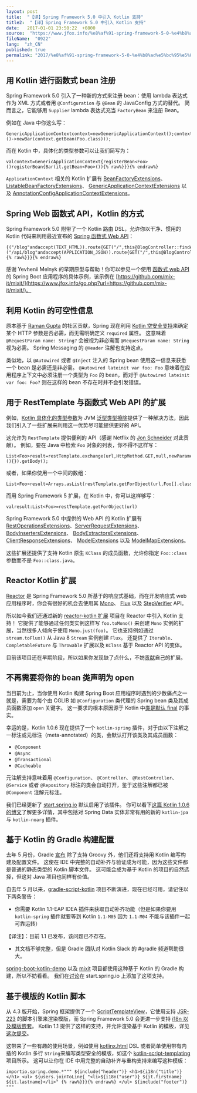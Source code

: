 ```yaml
---
layout: post
title:  "【译】Spring Framework 5.0 中引入 Kotlin 支持"
title2:  "【译】Spring Framework 5.0 中引入 Kotlin 支持"
date:   2017-01-01 23:50:22  +0800
source:  "https://www.jfox.info/%e8%af%91-spring-framework-5-0-%e4%b8%ad%e5%bc%95%e5%85%a5-kotlin-%e6%94%af%e6%8c%81.html"
fileName:  "0922"
lang:  "zh_CN"
published: true
permalink: "2017/%e8%af%91-spring-framework-5-0-%e4%b8%ad%e5%bc%95%e5%85%a5-kotlin-%e6%94%af%e6%8c%81.html"
---
```


## 用 Kotlin 进行函数式 bean 注册

Spring Framework 5.0 引入了一种新的方式来注册 bean：使用 lambda 表达式作为 XML 方式或者用 `@Configuration` 与 `@Bean` 的 JavaConfig 方式的替代。 简而言之，它能够用 `Supplier` lambda 表达式充当 `FactoryBean` 来注册 Bean。

例如在 Java 中你这么写：

    GenericApplicationContextcontext=newGenericApplicationContext();context.registerBean(Foo.class);context.registerBean(Bar.class,()->newBar(context.getBean(Foo.class)));

而在 Kotlin 中，具体化的类型参数可以让我们简写为：

    valcontext=GenericApplicationContext{registerBean<Foo>()registerBean{Bar(it.getBean<Foo>()){% raw%}}}{% endraw%}

`ApplicationContext` 相关的 Kotlin 扩展有 [BeanFactoryExtensions](https://www.jfox.info/go.php?url=https://github.com/spring-projects/spring-framework/blob/master/spring-beans/src/main/kotlin/org/springframework/beans/factory/BeanFactoryExtensions.kt)、 [ListableBeanFactoryExtensions](https://www.jfox.info/go.php?url=https://github.com/spring-projects/spring-framework/blob/master/spring-beans/src/main/kotlin/org/springframework/beans/factory/ListableBeanFactoryExtensions.kt)、 [GenericApplicationContextExtensions](https://www.jfox.info/go.php?url=https://github.com/spring-projects/spring-framework/blob/master/spring-context/src/main/kotlin/org/springframework/context/support/GenericApplicationContextExtensions.kt) 以及 [AnnotationConfigApplicationContextExtensions](https://www.jfox.info/go.php?url=https://github.com/spring-projects/spring-framework/blob/master/spring-context/src/main/kotlin/org/springframework/context/annotation/AnnotationConfigApplicationContextExtensions.kt)。

## Spring Web 函数式 API，Kotlin 的方式

Spring Framework 5.0 附带了一个 Kotlin 路由 DSL，允许你以干净、惯用的 Kotlin 代码来利用最近宣布的 [Spring 函数式 Web API](https://www.jfox.info/go.php?url=https://spring.io/blog/2016/09/22/new-in-spring-5-functional-web-framework)：

    {("/blog"andaccept(TEXT_HTML)).route{GET("/",this@BlogController::findAllView)GET("/{slug}",this@BlogController::findOneView)}("/api/blog"andaccept(APPLICATION_JSON)).route{GET("/",this@BlogController::findAll)GET("/{id}",this@BlogController::findOne){% raw%}}}{% endraw%}

感谢 Yevhenii Melnyk 的早期原型与帮助！你可以参见一个使用 [函数式 web API](https://www.jfox.info/go.php?url=https://github.com/mix-it/mixit/blob/master/src/main/kotlin/mixit/controller/BlogController.kt) 的 Spring Boot 应用程序的具体示例，该示例在 [https://github.com/mix-it/mixit/](https://www.jfox.info/go.php?url=https://github.com/mix-it/mixit/)。

## 利用 Kotlin 的可空性信息

原本基于 [Raman Gupta](https://www.jfox.info/go.php?url=https://github.com/rocketraman) 的社区贡献，Spring 现在利用 [Kotlin 空安全支持](https://www.jfox.info/go.php?url=https://www.kotlincn.net/docs/reference/null-safety.html)来确定某个 HTTP 参数是否必需，而无需明确定义 `required` 属性。 这意味着 `@RequestParam name: String?` 会被视为非必需而 `@RequestParam name: String` 视为必需。 Spring Messaging 的 `@Header` 注解也支持这点。

类似地，以 `@Autowired` 或者 `@Inject` 注入的 Spring bean 使用这一信息来获悉一个 bean 是必需还是非必需。 `@Autowired lateinit var foo: Foo` 意味着在应用程序上下文中必须注册一个类型为 `Foo` 的 bean，而对于 `@Autowired lateinit var foo: Foo?` 则在这样的 bean 不存在时并不会引发错误。

## 用于 RestTemplate 与函数式 Web API 的扩展

例如，[Kotlin 具体化的类型参数](https://www.jfox.info/go.php?url=https://www.kotlincn.net/docs/reference/inline-functions.html#%E5%85%B7%E4%BD%93%E5%8C%96%E7%9A%84%E7%B1%BB%E5%9E%8B%E5%8F%82%E6%95%B0)为 JVM [泛型类型擦除](https://www.jfox.info/go.php?url=https://docs.oracle.com/javase/tutorial/java/generics/erasure.html)提供了一种解决方法，因此我们引入了一些扩展来利用这一优势尽可能提供更好的 API。

这允许为 `RestTemplate` 提供便利的 API（感谢 Netflix 的 [Jon Schneider](https://www.jfox.info/go.php?url=https://github.com/jkschneider) 对此贡献）。 例如，要在 Java 中检索 `Foo` 对象的列表，你不得不这样写：

    List<Foo>result=restTemplate.exchange(url,HttpMethod.GET,null,newParameterizedTypeReference<List<Foo>>(){}).getBody();

或者，如果你使用一个中间的数组：

    List<Foo>result=Arrays.asList(restTemplate.getForObject(url,Foo[].class));

而用 Spring Framework 5 扩展，在 Kotlin 中，你可以这样够写：

    valresult:List<Foo>=restTemplate.getForObject(url)

Spring Framework 5.0 中提供的 Web API 的 Kotlin 扩展有 [RestOperationsExtensions](https://www.jfox.info/go.php?url=https://github.com/spring-projects/spring-framework/blob/master/spring-web/src/main/kotlin/org/springframework/web/client/RestOperationsExtensions.kt)、[ServerRequestExtensions](https://www.jfox.info/go.php?url=https://github.com/spring-projects/spring-framework/blob/master/spring-web-reactive/src/main/kotlin/org/springframework/web/reactive/function/server/ServerRequestExtensions.kt)、 [BodyInsertersExtensions](https://www.jfox.info/go.php?url=https://github.com/spring-projects/spring-framework/blob/master/spring-web-reactive/src/main/kotlin/org/springframework/web/reactive/function/BodyInsertersExtensions.kt)、 [BodyExtractorsExtensions](https://www.jfox.info/go.php?url=https://github.com/spring-projects/spring-framework/blob/master/spring-web-reactive/src/main/kotlin/org/springframework/web/reactive/function/BodyExtractorsExtensions.kt)、[ClientResponseExtensions](https://www.jfox.info/go.php?url=https://github.com/spring-projects/spring-framework/blob/master/spring-web-reactive/src/main/kotlin/org/springframework/web/reactive/function/client/ClientResponseExtensions.kt)、 [ModelExtensions](https://www.jfox.info/go.php?url=https://github.com/spring-projects/spring-framework/blob/master/spring-context/src/main/kotlin/org/springframework/ui/ModelExtensions.kt) 以及 [ModelMapExtensions](https://www.jfox.info/go.php?url=https://github.com/spring-projects/spring-framework/blob/master/spring-context/src/main/kotlin/org/springframework/ui/ModelMapExtensions.kt)。

这些扩展还提供了支持 Kotlin 原生 `KClass` 的成员函数，允许你指定 `Foo::class` 参数而不是 `Foo::class.java`。

## Reactor Kotlin 扩展

[Reactor](https://www.jfox.info/go.php?url=https://projectreactor.io/) 是 Spring Framework 5.0 所基于的响应式基础，而在开发响应式 web 应用程序时，你会有很好的机会去使用其 [Mono](https://www.jfox.info/go.php?url=https://projectreactor.io/docs/core/release/api/reactor/core/publisher/Mono.html)、 [Flux](https://www.jfox.info/go.php?url=https://projectreactor.io/docs/core/release/api/reactor/core/publisher/Flux.html) 以及 [StepVerifier](https://www.jfox.info/go.php?url=https://projectreactor.io/docs/test/release/api/reactor/test/StepVerifier.html) API。

所以如今我们还通过新的 [reactor-kotlin 扩展](https://www.jfox.info/go.php?url=https://github.com/reactor/reactor-kotlin-extensions) 项目在 Reactor 中引入 Kotlin 支持！ 它提供了能够通过任何类实例这样写 `foo.toMono()` 来创建 `Mono` 实例的扩展，当然很多人倾向于使用 `Mono.just(foo)`。 它也支持例如通过 `stream.toFlux()` 从 Java 8 `Stream` 实例创建 `Flux`。 还提供了 `Iterable`、 `CompletableFuture` 与 `Throwable` 扩展以及 `KClass` 基于 Reactor API 的变体。

目前该项目还在早期阶段，所以如果你发现缺了点什么，不妨[贡献](https://www.jfox.info/go.php?url=https://github.com/reactor/reactor-kotlin-extensions/pulls)自己的扩展。

## 不再需要将你的 bean 类声明为 open

当目前为止，当你使用 Kotlin 构建 Spring Boot 应用程序时遇到的少数痛点之一就是，需要为每个由 CGLIB 如 `@Configuration` 类代理的 Spring bean 类及其成员函数添加 `open` 关键字。 这一要求的根本原因源于 Kotlin 中[类是默认 final](https://www.jfox.info/go.php?url=https://discuss.kotlinlang.org/t/classes-final-by-default/166) 的事实。

幸运的是，Kotlin 1.0.6 现在提供了一个 `kotlin-spring` 插件，对于由以下注解之一标注或元标注（meta-annotated）的类，会默认打开该类及其成员函数：

- `@Component`
- `@Async`
- `@Transactional`
- `@Cacheable`

元注解支持意味着用 `@Configuration`、 `@Controller`、 `@RestController`、 `@Service` 或者 `@Repository` 标注的类会自动打开，鉴于这些注解都已被 `@Component` 注解元标注。

我们已经更新了 [start.spring.io](https://www.jfox.info/go.php?url=http://start.spring.io/#!language=kotlin) 默认启用了该插件。 你可以看下[这篇 Kotlin 1.0.6 的博文](https://www.jfox.info/go.php?url=https://blog.jetbrains.com/kotlin/2016/12/kotlin-1-0-6-is-here/)了解更多详情，其中包括对 Spring Data 实体非常有用的新的 `kotlin-jpa` 与 `kotlin-noarg` 插件。

## 基于 Kotlin 的 Gradle 构建配置

去年 5 月份，Gradle [宣布](https://www.jfox.info/go.php?url=https://blog.gradle.org/kotlin-meets-gradle) 除了支持 Groovy 外，他们还将支持用 Kotlin 编写构建及配置文件。 这使在 IDE 中完整的自动补齐与验证成为可能，因为这些文件都是普通的静态类型的 Kotlin 脚本文件。 这可能会成为基于 Kotlin 的项目的自然选择，但这对 Java 项目也同样有价值。

自去年 5 月以来，[gradle-script-kotlin](https://www.jfox.info/go.php?url=https://github.com/gradle/gradle-script-kotlin) 项目不断演进，现在已经可用，请记住以下两条警告：

- 你需要 Kotlin 1.1-EAP IDEA 插件来获取自动补齐功能（但是如果你要用 `kotlin-spring` 插件就要等到 Kotlin `1.1-M05` 因为 `1.1-M04` 不能与该插件一起可靠运转） 
   
   
【译注】：目前 1.1 已发布，该问题已不存在。

- 其文档不够完整，但是 Gradle 团队对 Kotlin Slack 的 #gradle 频道帮助很大。

[spring-boot-kotlin-demo](https://www.jfox.info/go.php?url=https://github.com/sdeleuze/spring-boot-kotlin-demo) 以及 [mixit](https://www.jfox.info/go.php?url=https://github.com/mix-it/mixit/) 项目都使用这种基于 Kotlin 的 Gradle 构建，所以不妨看看。 我们在[讨论](https://www.jfox.info/go.php?url=https://github.com/spring-io/initializr/issues/334)在 start.spring.io 上添加了这项支持。

## 基于模版的 Kotlin 脚本

从 4.3 版开始，Spring 框架提供了一个 [ScriptTemplateView](https://www.jfox.info/go.php?url=http://docs.spring.io/spring-framework/docs/current/javadoc-api/org/springframework/web/servlet/view/script/ScriptTemplateView.html)，它使用支持 [JSR-223](https://www.jfox.info/go.php?url=https://www.jcp.org/en/jsr/detail?id=223) 的脚本引擎来渲染模版，而 Spring Framework 5.0 会更进一步支持 [i18n 以及模版嵌套](https://www.jfox.info/go.php?url=https://jira.spring.io/browse/SPR-15064)。 Kotlin 1.1 提供了这样的支持，并允许渲染基于 Kotlin 的模板，详见[这次提交](https://www.jfox.info/go.php?url=https://github.com/spring-projects/spring-framework/commit/badde3a479a53e1dd0777dd1bd5b55cb1021cf9e)。

这带来了一些有趣的使用场景，例如使用 [kotlinx.html](https://www.jfox.info/go.php?url=https://github.com/Kotlin/kotlinx.html) DSL 或者简单使用带有内插的 Kotlin 多行 `String`来编写类型安全的模版，如这个 [kotlin-script-templating](https://www.jfox.info/go.php?url=https://github.com/sdeleuze/kotlin-script-templating) 项目所示。 这可以让你在 IDE 中用完整的自动补齐与重构支持来编写这种模板：

    importio.spring.demo.*""" ${include("header")} <h1>${i18n("title")}</h1> <ul> ${users.joinToLine{ "<li>${i18n("user")} ${it.firstname} ${it.lastname}</li>" {% raw%}}}{% endraw%} </ul> ${include("footer")} """
